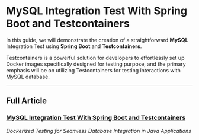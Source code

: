 # MySQL Integration Test With Spring Boot and Testcontainers

In this guide, we will demonstrate the creation of a straightforward **MySQL** Integration Test using **Spring Boot** and **Testcontainers**.

Testcontainers is a powerful solution for developers to effortlessly set up Docker images specifically designed for testing purpose,
and the primary emphasis will be on utilizing Testcontainers for testing interactions with MySQL database.

-----------

## Full Article
### [MySQL Integration Test With Spring Boot and Testcontainers](https://levelup.gitconnected.com/mysql-integration-test-with-spring-boot-and-testcontainers-4cada69e8797)
_Dockerized Testing for Seamless Database Integration in Java Applications_

